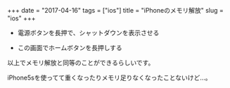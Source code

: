 +++
date = "2017-04-16"
tags = ["ios"]
title = "iPhoneのメモリ解放"
slug = "ios"
+++

- 電源ボタンを長押で、シャットダウンを表示させる	  

- この画面でホームボタンを長押しする

以上でメモリ解放と同等のことができるらしいです。

iPhone5sを使ってて重くなったりメモリ足りなくなったことないけど...。

	  
